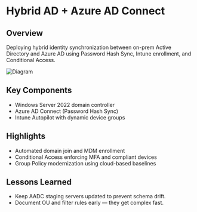 # Hybrid AD + Azure AD Connect

## Overview
Deploying hybrid identity synchronization between on-prem Active Directory and Azure AD using Password Hash Sync, Intune enrollment, and Conditional Access.

![Diagram](../assets/images/hybrid-ad-diagram.png)

## Key Components
- Windows Server 2022 domain controller  
- Azure AD Connect (Password Hash Sync)  
- Intune Autopilot with dynamic device groups  

## Highlights
- Automated domain join and MDM enrollment  
- Conditional Access enforcing MFA and compliant devices  
- Group Policy modernization using cloud-based baselines  

## Lessons Learned
- Keep AADC staging servers updated to prevent schema drift.  
- Document OU and filter rules early — they get complex fast.
